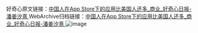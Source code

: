 好奇心原文链接：[中国人在App Store下的应用比美国人还多_商业_好奇心日报-潘姜汐熹 ](https://www.qdaily.com/articles/10774.html)
WebArchive归档链接：[中国人在App Store下的应用比美国人还多_商业_好奇心日报-潘姜汐熹 ](http://web.archive.org/web/20190623163221/https://www.qdaily.com/articles/10774.html)
![image](http://ww3.sinaimg.cn/large/007d5XDply1g3wcqeubnrj30u03c0qs6)